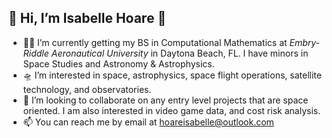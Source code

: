 ## 🚀 Hi, I’m Isabelle Hoare 🚀

- 👩‍🚀 I’m currently getting my BS in Computational Mathematics at *Embry-Riddle Aeronautical University* in Daytona Beach, FL. I have minors in Space Studies and Astronomy & Astrophysics.
- 🛸 I’m interested in space, astrophysics, space flight operations, satellite technology, and observatories. 
- 💞️ I’m looking to collaborate on any entry level projects that are space oriented. I am also interested in video game data, and cost risk analysis. 
- 📫 You can reach me by email at hoareisabelle@outlook.com

<!---
hoarei/hoarei is a ✨ special ✨ repository because its `README.md` (this file) appears on your GitHub profile.
You can click the Preview link to take a look at your changes.
--->
